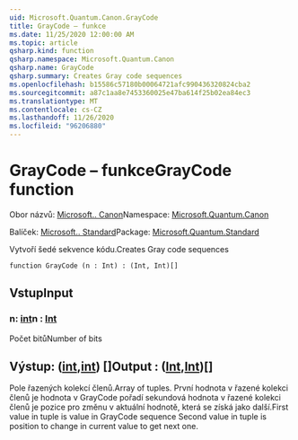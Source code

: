 ```yaml
---
uid: Microsoft.Quantum.Canon.GrayCode
title: GrayCode – funkce
ms.date: 11/25/2020 12:00:00 AM
ms.topic: article
qsharp.kind: function
qsharp.namespace: Microsoft.Quantum.Canon
qsharp.name: GrayCode
qsharp.summary: Creates Gray code sequences
ms.openlocfilehash: b15586c57180b00064721afc990436320824cba2
ms.sourcegitcommit: a87c1aa8e7453360025e47ba614f25b02ea84ec3
ms.translationtype: MT
ms.contentlocale: cs-CZ
ms.lasthandoff: 11/26/2020
ms.locfileid: "96206880"
---
```

# <a name="graycode-function"></a><span data-ttu-id="4bef7-102">GrayCode – funkce</span><span class="sxs-lookup"><span data-stu-id="4bef7-102">GrayCode function</span></span>

<span data-ttu-id="4bef7-103">Obor názvů: [Microsoft.. Canon](xref:Microsoft.Quantum.Canon)</span><span class="sxs-lookup"><span data-stu-id="4bef7-103">Namespace: [Microsoft.Quantum.Canon](xref:Microsoft.Quantum.Canon)</span></span>

<span data-ttu-id="4bef7-104">Balíček: [Microsoft.. Standard](https://nuget.org/packages/Microsoft.Quantum.Standard)</span><span class="sxs-lookup"><span data-stu-id="4bef7-104">Package: [Microsoft.Quantum.Standard](https://nuget.org/packages/Microsoft.Quantum.Standard)</span></span>


<span data-ttu-id="4bef7-105">Vytvoří šedé sekvence kódu.</span><span class="sxs-lookup"><span data-stu-id="4bef7-105">Creates Gray code sequences</span></span>

```qsharp
function GrayCode (n : Int) : (Int, Int)[]
```


## <a name="input"></a><span data-ttu-id="4bef7-106">Vstup</span><span class="sxs-lookup"><span data-stu-id="4bef7-106">Input</span></span>

### <a name="n--int"></a><span data-ttu-id="4bef7-107">n: [int](xref:microsoft.quantum.lang-ref.int)</span><span class="sxs-lookup"><span data-stu-id="4bef7-107">n : [Int](xref:microsoft.quantum.lang-ref.int)</span></span>

<span data-ttu-id="4bef7-108">Počet bitů</span><span class="sxs-lookup"><span data-stu-id="4bef7-108">Number of bits</span></span>



## <a name="output--intint"></a><span data-ttu-id="4bef7-109">Výstup: ([int](xref:microsoft.quantum.lang-ref.int),[int](xref:microsoft.quantum.lang-ref.int)) []</span><span class="sxs-lookup"><span data-stu-id="4bef7-109">Output : ([Int](xref:microsoft.quantum.lang-ref.int),[Int](xref:microsoft.quantum.lang-ref.int))[]</span></span>

<span data-ttu-id="4bef7-110">Pole řazených kolekcí členů.</span><span class="sxs-lookup"><span data-stu-id="4bef7-110">Array of tuples.</span></span> <span data-ttu-id="4bef7-111">První hodnota v řazené kolekci členů je hodnota v GrayCode pořadí sekundová hodnota v řazené kolekci členů je pozice pro změnu v aktuální hodnotě, která se získá jako další.</span><span class="sxs-lookup"><span data-stu-id="4bef7-111">First value in tuple is value in GrayCode sequence Second value in tuple is position to change in current value to get next one.</span></span>